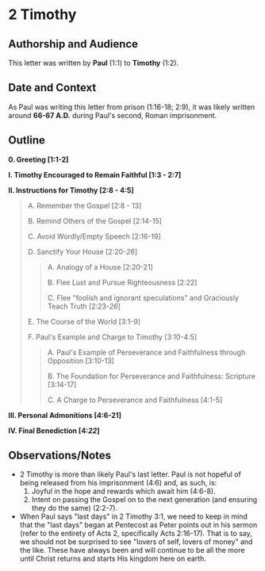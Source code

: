 # 2 Timothy

## Authorship and Audience
This letter was written by **Paul** (1:1) to **Timothy** (1:2).

## Date and Context
As Paul was writing this letter from prison (1:16-18; 2:9), it was likely written around **66-67 A.D.** during Paul's second, Roman imprisonment. 

## Outline
**0. Greeting  [1:1-2]**

**I. Timothy Encouraged to Remain Faithful  [1:3 - 2:7]**

**II. Instructions for Timothy  [2:8 - 4:5]**

  > A. Remember the Gospel  [2:8 - 13]
  > 
  > B. Remind Others of the Gospel  [2:14-15]
  > 
  > C. Avoid Wordly/Empty Speech  [2:16-19]
  > 
  > D. Sanctify Your House  [2:20-*26*]
  > 
  >  > A. Analogy of a House  [2:20-21]
  >  > 
  >  > B. Flee Lust and Pursue Righteousness  [2:22]
  >  > 
  >  > C. Flee "foolish and ignorant speculations" and Graciously Teach Truth  [2:23-*26*]
  > 
  > E. The Course of the World  [3:1-9]
  > 
  > F. Paul's Example and Charge to Timothy  [3:10-4:5]
  > 
  >  > A. Paul's Example of Perseverance and Faithfulness through Opposition  [3:10-13]
  >  > 
  >  > B. The Foundation for Perseverance and Faithfulness: Scripture  [3:14-17]
  >  > 
  >  > C. A Charge to Perseverance and Faithfulness  [4:1-5]

**III. Personal Admonitions  [4:6-21]**

**IV. Final Benediction  [4:*22*]**

## Observations/Notes
  - 2 Timothy is more than likely Paul's last letter. Paul is not hopeful of being released from his imprisonment (4:6) and, as such, is:
    1. Joyful in the hope and rewards which await him (4:6-8).
    2. Intent on passing the Gospel on to the next generation (and ensuring they do the same) (2:2-7).
  - When Paul says "last days" in 2 Timothy 3:1, we need to keep in mind that the "last days" began at Pentecost as Peter points out in his sermon (refer to the entirety of Acts 2, specifically Acts 2:16-17). That is to say, we should not be surprised to see "lovers of self, lovers of money" and the like. These have always been and will continue to be all the more until Christ returns and starts His kingdom here on earth.
